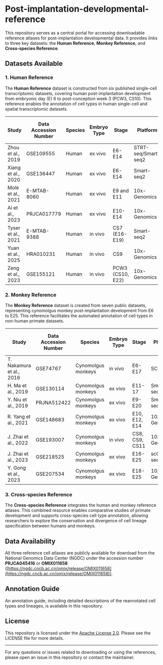 # Post-implantation-developmental-reference

This repository serves as a central portal for accessing downloadable reference atlases for post-implantation developmental data. It provides links to three key datasets: the **Human Reference**, **Monkey Reference**, and **Cross-species Reference**.

## Datasets Available

### 1. Human Reference
The **Human Reference** dataset is constructed from six published single-cell transcriptomic datasets, covering human post-implantation development from embryonic day (E) 6 to post-conception week 3 (PCW3, CS10). This reference enables the annotation of cell types in human single-cell and spatial transcriptomic datasets.

| Study                     | Data Accession Number | Species             | Embryo Type       | Stage                | Platform        | Raw Data Type | Number of Cells After QC |
|---------------------------|-----------------------|---------------------|-------------------|----------------------|-----------------|---------------|--------------------------|
| Zhou et al., 2019         | GSE109555            | Human              | ex vivo           | E6-E14              | STRT-seq/Smart-seq2 | fastq file    | 4,244                   |
| Xiang et al., 2020        | GSE136447            | Human              | ex vivo           | E6-E14              | Smart-seq2      | fastq file    | 521                     |
| Molè et al., 2021         | E-MTAB-8060          | Human              | ex vivo           | E9 and E11          | 10x-Genomics    | fastq file    | 5,229                   |
| Ai et al., 2023           | PRJCA017779          | Human              | ex vivo           | E10-E14             | 10x-Genomics    | fastq file    | 8,675                    |
| Tyser et al., 2021        | E-MTAB-9388          | Human              | in vivo           | CS7 (E16-E19)       | Smart-seq2      | fastq file    | 1,189                   |
| Yuan et al., 2025         | HRA010231            | Human              | in vivo           | CS9                 | 10x-Genomics    | fastq file    | 162                   |
| Zeng et al., 2023         | GSE155121            | Human              | in vivo           | PCW3 (CS10, E22)    | 10x-Genomics    | fastq file    | 13,774                 |

### 2. Monkey Reference
The **Monkey Reference** dataset is created from seven public datasets, representing cynomolgus monkey post-implantation development from E6 to E25. This reference facilitates the automated annotation of cell types in non-human primate datasets.

| Study                     | Data Accession Number | Species             | Embryo Type       | Stage                | Platform        | Raw Data Type | Number of Cells After QC |
|---------------------------|-----------------------|---------------------|-------------------|----------------------|-----------------|---------------|--------------------------|
| T. Nakamura et al., 2016  | GSE74767             | Cynomolgus monkeys | in vivo           | E6-E17              | SC3-seq         | count matrix  | 387                      |
| H. Ma et al., 2019        | GSE130114            | Cynomolgus monkeys | ex vivo           | E11-17              | Smart-seq2      | count matrix  | 1,422                   |
| Y. Niu et al., 2019       | PRJNA512422          | Cynomolgus monkeys | ex vivo           | E9-E20              | Smart-seq2      | count matrix  | 599                     |
| R. Yang et al., 2021      | GSE148683            | Cynomolgus monkeys | ex vivo           | E10, E12, E14       | 10x-Genomics    | fastq file    | 15,328                  |
| J. Zhai et al., 2022      | GSE193007            | Cynomolgus monkeys | in vivo           | CS8, CS9, CS11      | 10x-Genomics    | fastq file    | 61,789                  |
| J. Zhai et al., 2023      | GSE218525            | Cynomolgus monkeys | ex vivo           | E16-E25             | scChaRM-seq RNA | count matrix  | 340                     |
| Y. Gong et al., 2023      | GSE207534            | Cynomolgus monkeys | ex vivo           | E18-E25             | 10x-Genomics    | fastq file    | 62,708                 |

### 3. Cross-species Reference
The **Cross-species Reference** integrates the human and monkey reference atlases. This combined resource enables comparative studies of primate development and supports cross-species cell type annotation, allowing researchers to explore the conservation and divergence of cell lineage specification between humans and monkeys.

## Data Availability
All three reference cell atlases are publicly available for download from the National Genomics Data Center (NGDC) under the accession number **PRJCA045416** or **OMIX011658** ([https://ngdc.cncb.ac.cn/omix/release/OMIX011658](https://ngdc.cncb.ac.cn/omix/release/OMIX011658)).

## Annotation Guide
An annotation guide, including detailed descriptions of the reannotated cell types and lineages, is available in this repository.

## License
This repository is licensed under the [Apache License 2.0](http://www.apache.org/licenses/LICENSE-2.0). Please see the LICENSE file for more details.

---
For any questions or issues related to downloading or using the references, please open an issue in this repository or contact the maintainer.

